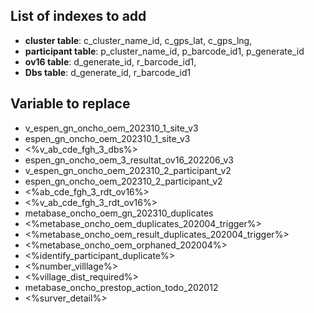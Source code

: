 ## List of indexes to add

- **cluster table**: c_cluster_name_id, c_gps_lat, c_gps_lng,
- **participant table**: p_cluster_name_id, p_barcode_id1, p_generate_id
- **ov16 table**: d_generate_id, r_barcode_id1,
- **Dbs table**: d_generate_id, r_barcode_id1

## Variable to replace

- v_espen_gn_oncho_oem_202310_1_site_v3
- espen_gn_oncho_oem_202310_1_site_v3
- <%v_ab_cde_fgh_3_dbs%>
- espen_gn_oncho_oem_3_resultat_ov16_202206_v3
- v_espen_gn_oncho_oem_202310_2_participant_v2
- espen_gn_oncho_oem_202310_2_participant_v2
- <%ab_cde_fgh_3_rdt_ov16%>
- <%v_ab_cde_fgh_3_rdt_ov16%>
- metabase_oncho_oem_gn_202310_duplicates
- <%metabase_oncho_oem_duplicates_202004_trigger%>
- <%metabase_oncho_oem_result_duplicates_202004_trigger%>
- <%metabase_oncho_oem_orphaned_202004%>
- <%identify_participant_duplicate%>
- <%number_villlage%>
- <%village_dist_required%>
- metabase_oncho_prestop_action_todo_202012
- <%surver_detail%>
